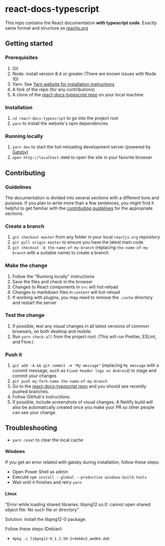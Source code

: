 # react-docs-typescript

This repo contains the React documentation **with typescript code**.
Exactly same format and structure as [reactjs.org](https://reactjs.org/)

## Getting started

### Prerequisites

1. Git
1. Node: install version 8.4 or greater (There are known issues with Node 10)
1. Yarn: See [Yarn website for installation instructions](https://yarnpkg.com/lang/en/docs/install/)
1. A fork of the repo (for any contributions)
1. A clone of the [react-docs-typescript repo](https://github.com/edgarinvillegas/react-docs-typescript) on your local machine

### Installation

1. `cd react-docs-typescript` to go into the project root
1. `yarn` to install the website's npm dependencies

### Running locally

1. `yarn dev` to start the hot-reloading development server (powered by [Gatsby](https://www.gatsbyjs.org))
1. `open http://localhost:8000` to open the site in your favorite browser

## Contributing

### Guidelines

The documentation is divided into several sections with a different tone and purpose. If you plan to write more than a few sentences, you might find it helpful to get familiar with the [contributing guidelines](https://github.com/reactjs/reactjs.org/blob/master/CONTRIBUTING.md#guidelines-for-text) for the appropriate sections.

### Create a branch

1. `git checkout master` from any folder in your local `reactjs.org` repository
1. `git pull origin master` to ensure you have the latest main code
1. `git checkout -b the-name-of-my-branch` (replacing `the-name-of-my-branch` with a suitable name) to create a branch

### Make the change

1. Follow the "Running locally" instructions
1. Save the files and check in the browser
  1. Changes to React components in `src` will hot-reload
  1. Changes to markdown files in `content` will hot-reload
  1. If working with plugins, you may need to remove the `.cache` directory and restart the server

### Test the change

1. If possible, test any visual changes in all latest versions of common browsers, on both desktop and mobile.
1. Run `yarn check-all` from the project root. (This will run Prettier, ESLint, and Flow.)

### Push it

1. `git add -A && git commit -m "My message"` (replacing `My message` with a commit message, such as `Fixed header logo on Android`) to stage and commit your changes
1. `git push my-fork-name the-name-of-my-branch`
1. Go to the [react-docs-typescript repo](https://github.com/edgarinvillegas/react-docs-typescript) and you should see recently pushed branches.
1. Follow GitHub's instructions.
1. If possible, include screenshots of visual changes. A Netlify build will also be automatically created once you make your PR so other people can see your change.


## Troubleshooting

- `yarn reset` to clear the local cache

#### Windows

If you get an error related with gatsby during installation, follow these steps:
  - Open Power Shell as admin
  - Execute `npm install --global --production windows-build-tools`
  - Wait until it finishes and retry `yarn`

#### Linux

"Error while loading shared libraries: libpng12.so.0: cannot open shared object file: No such file or directory"

Solution: install the libpng12-0 package.

Follow these steps (Debian):
   - `dpkg -i libpng12-0_1.2.50-2+deb8u3_amd64.deb`

